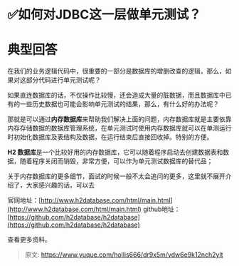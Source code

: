 # ✅如何对JDBC这一层做单元测试？


# 典型回答

在我们的业务逻辑代码中，很重要的一部分是数据库的增删改查的逻辑，那么，如果对这部分代码进行单元测试呢？

如果直连数据库的话，不仅操作比较慢，还会造成大量的脏数据，而且数据库中已有的一些历史数据也可能会影响单元测试的结果，那么，有什么好的办法呢？

那就是可以通过**内存数据库**来帮助我们解决上面的问题，内存数据库就是主要依靠内存存储数据的数据库管理系统，在单元测试时使用内存数据库就可以在单测运行时初始化数据库及表结构及数据，在运行结束后直接回收掉。特别的方便。

**H2 数据库**是一个比较好用的内存数据库，它可以随着程序启动去创建数据表和数据，随着程序关闭而销毁，非常方便，可以作为单元测试数据库的替代品；

关于内存数据库的更多细节，面试的时候一般不太会追问的更多，这里就不展开介绍了，大家感兴趣的话，可以去

官网地址：[http://www.h2database.com/html/main.html](http://www.h2database.com/html/main.html)
github地址：[https://github.com/h2database/h2database](https://github.com/h2database/h2database)

查看更多资料。


> 原文: <https://www.yuque.com/hollis666/dr9x5m/vdw6e9k12nch2ylt>